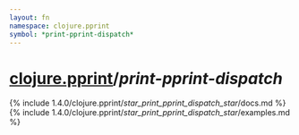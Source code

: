 ```yaml
---
layout: fn
namespace: clojure.pprint
symbol: *print-pprint-dispatch*
---
```


# [clojure.pprint](../)/*print-pprint-dispatch*

{% include 1.4.0/clojure.pprint/_star_print_pprint_dispatch_star_/docs.md %}
{% include 1.4.0/clojure.pprint/_star_print_pprint_dispatch_star_/examples.md %}

